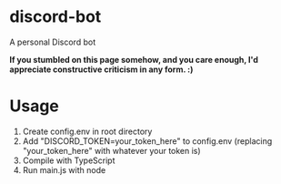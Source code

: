 # discord-bot
A personal Discord bot

**If you stumbled on this page somehow, and you care enough, I'd appreciate constructive criticism in any form. :)**
# Usage
1. Create config.env in root directory
2. Add "DISCORD_TOKEN=your_token_here" to config.env (replacing "your_token_here" with whatever your token is)
3. Compile with TypeScript
4. Run main.js with node

